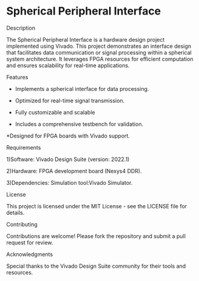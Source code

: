 # Spherical Peripheral Interface

Description

The Spherical Peripheral Interface is a hardware design project implemented using Vivado. This project demonstrates an interface design that facilitates data communication or signal processing within a spherical system architecture. It leverages FPGA resources for efficient computation and ensures scalability for real-time applications.

Features

* Implements a spherical interface for data processing.
  
* Optimized for real-time signal transmission.
  
* Fully customizable and scalable
  
* Includes a comprehensive testbench for validation.
 
*Designed for FPGA boards with Vivado support.

Requirements

1)Software:
Vivado Design Suite (version: 2022.1)

2)Hardware:
FPGA development board (Nexys4 DDR).

3)Dependencies:
Simulation tool:Vivado Simulator.

License

This project is licensed under the MIT License - see the LICENSE file for details.

Contributing

Contributions are welcome! Please fork the repository and submit a pull request for review.

Acknowledgments

Special thanks to the Vivado Design Suite community for their tools and resources.

